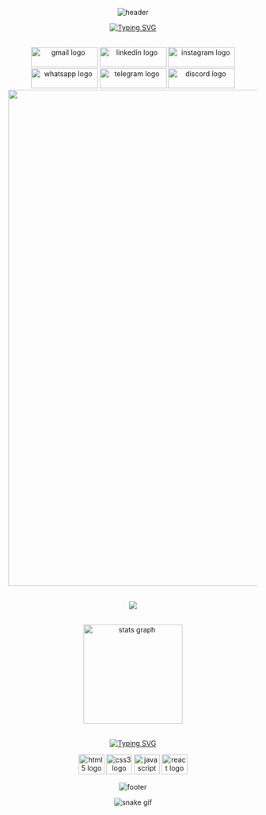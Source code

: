 <div align="center">

![header](https://capsule-render.vercel.app/api?height=150&type=waving&color=0:141321,100:a82da8)
  
  [![Typing SVG](https://readme-typing-svg.demolab.com?font=Roboto&weight=700&size=40&duration=2000&pause=500&color=BD058E&background=FFFFFE00&center=true&vCenter=true&width=700&lines=Hello+World!!!;My+name+is+Washington+Lopes;I+am+Software+Developer;Currently+i+am+Systems+Assistant)](https://git.io/typing-svg)
</div>

<br>

<div align="center">
  <a href="mailto:washingtonlopes2003@gmail.com"><img src="https://img.shields.io/static/v1?message=Gmail&logo=gmail&label=&color=D14836&logoColor=white&labelColor=&style=for-the-badge" height="40" width="135" alt="gmail logo"  /></a>
  <img src="https://img.shields.io/static/v1?message=LinkedIn&logo=linkedin&label=&color=0077B5&logoColor=white&labelColor=&style=for-the-badge" height="40" width="135" alt="linkedin logo"  />
  <img src="https://img.shields.io/static/v1?message=Instagram&logo=instagram&label=&color=E4405F&logoColor=white&labelColor=&style=for-the-badge" height="40" width="135" alt="instagram logo"  />
  <img src="https://img.shields.io/static/v1?message=Whatsapp&logo=whatsapp&label=&color=25D366&logoColor=white&labelColor=&style=for-the-badge" height="40" width="135" alt="whatsapp logo"  />
  <img src="https://img.shields.io/static/v1?message=Telegram&logo=telegram&label=&color=2CA5E0&logoColor=white&labelColor=&style=for-the-badge" height="40" width="135" alt="telegram logo"  />
  <img src="https://img.shields.io/static/v1?message=Discord&logo=discord&label=&color=7289DA&logoColor=white&labelColor=&style=for-the-badge" height="40" width="135" alt="discord logo"  />
  
<br>

<img src="https://raw.githubusercontent.com/andreasbm/readme/master/assets/lines/rainbow.png" width="1000">
<div align="center">
 
 
  <br>

<p align="center"><img align="center" src="https://profile-counter.glitch.me/{washingtonlopesss}/count.svg" /></p> 


<br>

<div align="center">
  <img src="https://github-readme-stats.vercel.app/api?hide_title=false&hide_rank=false&show_icons=false&include_all_commits=true&count_private=true&disable_animations=false&theme=radical&locale=pt-br&hide_border=true&username=washingtonlopesss" height="200" alt="stats graph"  />
  </div>

  <br>
  
[![Typing SVG](https://readme-typing-svg.demolab.com?font=Fira+Code&weight=700&size=20&duration=2000&pause=1000&color=4280F7&center=true&vCenter=true&repeat=false&width=800&lines=+Technologies)](https://git.io/typing-svg)
  
<div align="center"> 
  <img src="https://cdn.jsdelivr.net/gh/devicons/devicon/icons/html5/html5-original.svg" height="40" width="52" alt="html5 logo"  />
  <img src="https://cdn.jsdelivr.net/gh/devicons/devicon/icons/css3/css3-original.svg" height="40" width="52" alt="css3 logo"  />
  <img src="https://cdn.jsdelivr.net/gh/devicons/devicon/icons/javascript/javascript-original.svg" height="40" width="52" alt="javascript logo"  />
  <img src="https://cdn.jsdelivr.net/gh/devicons/devicon/icons/react/react-original.svg" height="40" width="52" alt="react logo"  />
</div>

  
  <div align="center">

  ![footer](https://capsule-render.vercel.app/api?type=waving&height=150&section=footer&color=0:141321,100:a82da8)

</div>

![snake gif](https://github.com/washingtonlopesss/washingtonlopesss/blob/output/github-contribution-grid-snake.svg)

